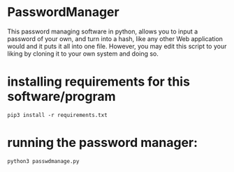# PasswordManager
This password managing software in python, allows you to input a password of your own, and turn into a hash, like any other Web application would and it puts it all into one file. However, you may edit this script to your liking by cloning it to your own system and doing so.

# installing requirements for this software/program
``pip3 install -r requirements.txt``

# running the password manager:
``python3 passwdmanage.py``
